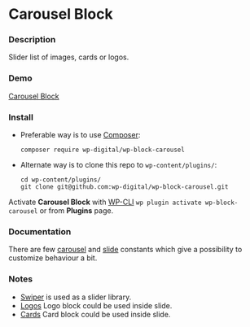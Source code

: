 # Carousel Block

### Description

Slider list of images, cards or logos.

### Demo

[Carousel Block](https://demo.wpd.digital/carousel-block/)

### Install

- Preferable way is to use [Composer](https://getcomposer.org/):

    ````
    composer require wp-digital/wp-block-carousel
    ````

- Alternate way is to clone this repo to `wp-content/plugins/`:

    ````
    cd wp-content/plugins/
    git clone git@github.com:wp-digital/wp-block-carousel.git
    ````

Activate **Carousel Block** with [WP-CLI](https://make.wordpress.org/cli/handbook/)
`wp plugin activate wp-block-carousel` or from **Plugins** page.

### Documentation

There are few [carousel](./blocks/carousel/src/constants/editor.js) and [slide](./blocks/slide/src/constants.js)
constants which give a possibility to customize behaviour a bit.

### Notes

- [Swiper](https://swiperjs.com/) is used as a slider library.
- [Logos](https://github.com/wp-digital/wp-block-logos) Logo block could be used inside slide.
- [Cards](https://github.com/wp-digital/wp-block-cards) Card block could be used inside slide.
